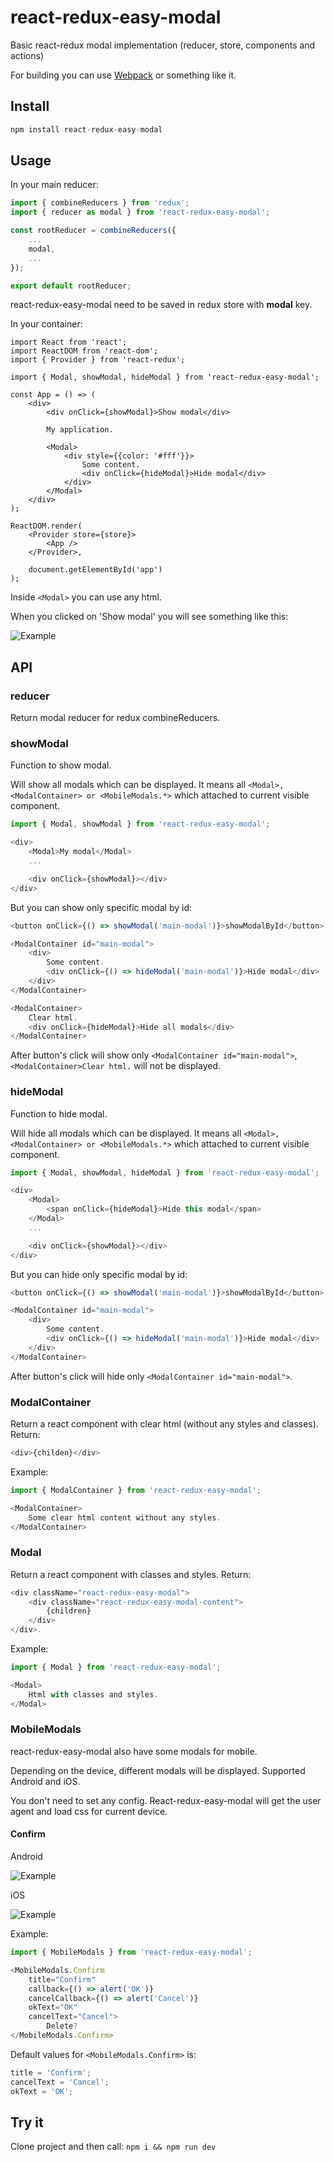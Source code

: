 # react-redux-easy-modal
Basic react-redux modal implementation (reducer, store, components and actions)

For building you can use [Webpack](https://webpack.github.io/) or something like it.


## Install
``` js
npm install react-redux-easy-modal
```

## Usage
In your main reducer:
``` js
import { combineReducers } from 'redux';
import { reducer as modal } from 'react-redux-easy-modal';

const rootReducer = combineReducers({
    ...
    modal,
    ...
});

export default rootReducer;

```

react-redux-easy-modal need to be saved in redux store with **modal** key.

In your container:
```
import React from 'react';
import ReactDOM from 'react-dom';
import { Provider } from 'react-redux';

import { Modal, showModal, hideModal } from 'react-redux-easy-modal';

const App = () => (
    <div>
        <div onClick={showModal}>Show modal</div>

        My application.

        <Modal>
            <div style={{color: '#fff'}}>
                Some content.
                <div onClick={hideModal}>Hide modal</div>
            </div>
        </Modal>
    </div>
);

ReactDOM.render(
    <Provider store={store}>
        <App />
    </Provider>,

    document.getElementById('app')
);
```

Inside ```<Modal>``` you can use any html.

When you clicked on 'Show modal' you will see something like this:

![Example](data/modal.jpg?raw=true)

## API
### reducer
Return modal reducer for redux combineReducers.

### showModal
Function to show modal.

Will show all modals which can be displayed. It means all ```<Modal>, <ModalContainer> or <MobileModals.*>``` which attached to current visible component. 
``` js
import { Modal, showModal } from 'react-redux-easy-modal';

<div>
    <Modal>My modal</Modal>
    ...

    <div onClick={showModal}></div>
</div>
```

But you can show only specific modal by id:
``` js
<button onClick={() => showModal('main-modal')}>showModalById</button>

<ModalContainer id="main-modal">
    <div>
        Some content.
        <div onClick={() => hideModal('main-modal')}>Hide modal</div>
    </div>
</ModalContainer>

<ModalContainer>
    Clear html.
    <div onClick={hideModal}>Hide all modals</div>
</ModalContainer>
```

After button's click will show only ```<ModalContainer id="main-modal">```, ```<ModalContainer>Clear html.``` will not be displayed.

### hideModal
Function to hide modal.

Will hide all modals which can be displayed. It means all ```<Modal>, <ModalContainer> or <MobileModals.*>``` which attached to current visible component. 
``` js
import { Modal, showModal, hideModal } from 'react-redux-easy-modal';

<div>
    <Modal>
        <span onClick={hideModal}>Hide this modal</span>
    </Modal>
    ...

    <div onClick={showModal}></div>
</div>
```

But you can hide only specific modal by id:
``` js
<button onClick={() => showModal('main-modal')}>showModalById</button>

<ModalContainer id="main-modal">
    <div>
        Some content.
        <div onClick={() => hideModal('main-modal')}>Hide modal</div>
    </div>
</ModalContainer>
```

After button's click will hide only ```<ModalContainer id="main-modal">```.


### ModalContainer
Return a react component with clear html (without any styles and classes).
Return:
``` js
<div>{childen}</div>
```

Example:
``` js
import { ModalContainer } from 'react-redux-easy-modal';

<ModalContainer>
    Some clear html content without any styles.
</ModalContainer>
```

### Modal
Return a react component with classes and styles.
Return:
``` js
<div className="react-redux-easy-modal">
    <div className="react-redux-easy-modal-content">
        {children}
    </div>
</div>.
```

Example:
``` js
import { Modal } from 'react-redux-easy-modal';

<Modal>
    Html with classes and styles.
</Modal>
```

### MobileModals
react-redux-easy-modal also have some modals for mobile.

Depending on the device, different modals will be displayed. Supported Android and iOS.

You don't need to set any config. React-redux-easy-modal will get the user agent and load css for current device.

#### Confirm

Android

![Example](data/MobileModalsConfirm.jpg?raw=true)

iOS

![Example](data/MobileModalsConfirmIOS.jpg?raw=true)

Example:
``` js
import { MobileModals } from 'react-redux-easy-modal';

<MobileModals.Confirm 
    title="Confirm" 
    callback={() => alert('OK')} 
    cancelCallback={() => alert('Cancel')} 
    okText="OK" 
    cancelText="Cancel">
        Delete?
</MobileModals.Confirm>
```

Default values for ```<MobileModals.Confirm>``` is:
``` js
title = 'Confirm'; 
cancelText = 'Cancel'; 
okText = 'OK';
```

## Try it
Clone project and then call:
```npm i && npm run dev```